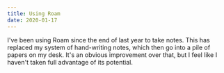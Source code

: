 ```yaml
---
title: Using Roam
date: 2020-01-17
---
```


I've been using Roam since the end of last year to take notes. This has replaced my system of hand-writing notes, which then go into a pile of papers on my desk. It's an obvious improvement over that, but I feel like I haven't taken full advantage of its potential.
